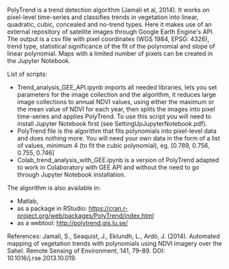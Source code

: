 PolyTrend is a trend detection algorithm (Jamali et al, 2014). It works on pixel-level time-series and classifies trends in vegetation into linear, quadratic, cubic, concealed and no-trend types. Here it makes use of an external repository of satellite images through Google Earth Engine's API. The output is a csv file with pixel coordinates (WGS 1984, EPSG: 4326), trend type, statistical significance of the fit of the polynomial and slope of linear polynomial. Maps with a limited number of pixels can be created in the Jupyter Notebook.

List of scripts:
- Trend_analysis_GEE_API.ipynb imports all needed libraries, lets you set parameters for the image collection and the algorithm, it reduces large image collections to annual NDVI values, using either the maximum or the mean value of NDVI for each year, then splits the images into pixel time-series and applies PolyTrend. To use this script you will need to install Jupyter Notebook first (see SettingUpJupyterNotebook.pdf). 
- PolyTrend file is the algorithm that fits polynomials into pixel-level data and does nothing more. You will need your own data in the form of a list of values, minimum 4 (to fit the cubic polynomial), eg. [0.789, 0.756, 0.755, 0.746]
- Colab_trend_analysis_with_GEE.ipynb is a version of PolyTrend adapted to work in Colaboratory with GEE API and without the need to go through Jupyter Notebook installation.  

The algorithm is also available in: 
- Matlab, 
- as a package in RStudio: https://cran.r-project.org/web/packages/PolyTrend/index.html 
- as a webtool: http://polytrend.gis.lu.se/

References:
Jamali, S., Seaquist, J., Eklundh, L., Ardö, J. (2014). Automated mapping of vegetation trends with polynomials using NDVI imagery over the Sahel. Remote Sensing of Environment, 141, 79–89. DOI: 10.1016/j.rse.2013.10.019. 
